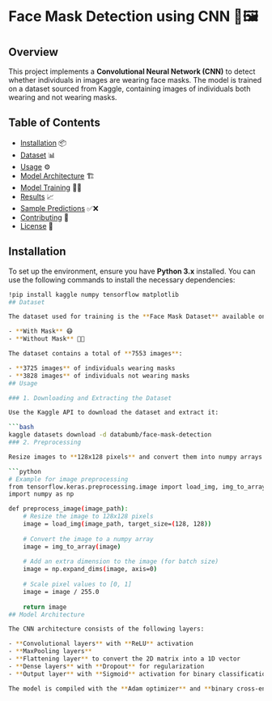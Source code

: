 # Face Mask Detection using CNN 🥼🖼️

## Overview

This project implements a **Convolutional Neural Network (CNN)** to detect whether individuals in images are wearing face masks. The model is trained on a dataset sourced from Kaggle, containing images of individuals both wearing and not wearing masks.

## Table of Contents

- [Installation](#installation) 📦
- [Dataset](#dataset) 📊
- [Usage](#usage) ⚙️
- [Model Architecture](#model-architecture) 🏗️
- [Model Training](#model-training) 🏋️‍♀️
- [Results](#results) 📈
- [Sample Predictions](#sample-predictions) ✅❌
- [Contributing](#contributing) 🤝
- [License](#license) 📜

## Installation

To set up the environment, ensure you have **Python 3.x** installed. You can use the following commands to install the necessary dependencies:

```bash
!pip install kaggle numpy tensorflow matplotlib
## Dataset

The dataset used for training is the **Face Mask Dataset** available on Kaggle. It consists of images categorized into two classes:

- **With Mask** 😷
- **Without Mask** 🚫😷

The dataset contains a total of **7553 images**:

- **3725 images** of individuals wearing masks
- **3828 images** of individuals not wearing masks
## Usage

### 1. Downloading and Extracting the Dataset

Use the Kaggle API to download the dataset and extract it:

```bash
kaggle datasets download -d databumb/face-mask-detection
### 2. Preprocessing

Resize images to **128x128 pixels** and convert them into numpy arrays suitable for the model. This ensures that the data is consistent and ready for model input.

```python
# Example for image preprocessing
from tensorflow.keras.preprocessing.image import load_img, img_to_array
import numpy as np

def preprocess_image(image_path):
    # Resize the image to 128x128 pixels
    image = load_img(image_path, target_size=(128, 128))
    
    # Convert the image to a numpy array
    image = img_to_array(image)
    
    # Add an extra dimension to the image (for batch size)
    image = np.expand_dims(image, axis=0)
    
    # Scale pixel values to [0, 1]
    image = image / 255.0
    
    return image
## Model Architecture

The CNN architecture consists of the following layers:

- **Convolutional layers** with **ReLU** activation
- **MaxPooling layers**
- **Flattening layer** to convert the 2D matrix into a 1D vector
- **Dense layers** with **Dropout** for regularization
- **Output layer** with **Sigmoid** activation for binary classification

The model is compiled with the **Adam optimizer** and **binary cross-entropy loss**:
